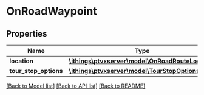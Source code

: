 # OnRoadWaypoint

## Properties
Name | Type | Description | Notes
------------ | ------------- | ------------- | -------------
**location** | [**\ithings\ptvxserver\model\OnRoadRouteLocation**](OnRoadRouteLocation.md) |  | 
**tour_stop_options** | [**\ithings\ptvxserver\model\TourStopOptions**](TourStopOptions.md) |  | [optional] 

[[Back to Model list]](../../README.md#documentation-for-models) [[Back to API list]](../../README.md#documentation-for-api-endpoints) [[Back to README]](../../README.md)

